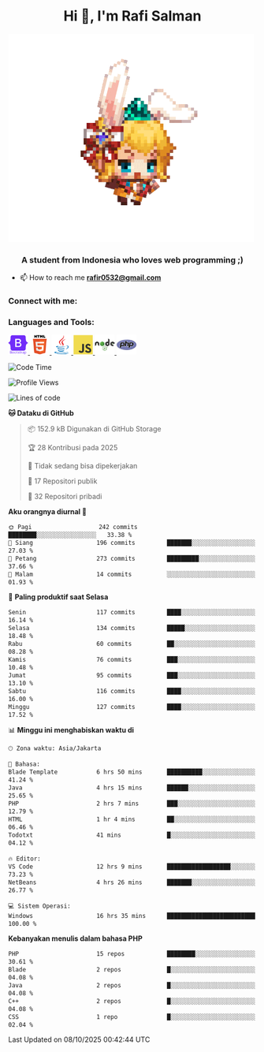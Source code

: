 <h1 align="center">Hi 👋, I'm Rafi Salman</h1>
<img src="img/lp.gif" /> 
<h3 align="center">A student from Indonesia who loves web programming ;)</h3>

- 📫 How to reach me **rafir0532@gmail.com**

<h3 align="left">Connect with me:</h3>
<p align="left">
</p>

<h3 align="left">Languages and Tools:</h3>
<p align="left"> <a href="https://getbootstrap.com" target="_blank" rel="noreferrer"> <img src="https://raw.githubusercontent.com/devicons/devicon/master/icons/bootstrap/bootstrap-plain-wordmark.svg" alt="bootstrap" width="40" height="40"/> </a> <a href="https://www.w3.org/html/" target="_blank" rel="noreferrer"> <img src="https://raw.githubusercontent.com/devicons/devicon/master/icons/html5/html5-original-wordmark.svg" alt="html5" width="40" height="40"/> </a> <a href="https://www.java.com" target="_blank" rel="noreferrer"> <img src="https://raw.githubusercontent.com/devicons/devicon/master/icons/java/java-original.svg" alt="java" width="40" height="40"/> </a> <a href="https://developer.mozilla.org/en-US/docs/Web/JavaScript" target="_blank" rel="noreferrer"> <img src="https://raw.githubusercontent.com/devicons/devicon/master/icons/javascript/javascript-original.svg" alt="javascript" width="40" height="40"/> </a> <a href="https://nodejs.org" target="_blank" rel="noreferrer"> <img src="https://raw.githubusercontent.com/devicons/devicon/master/icons/nodejs/nodejs-original-wordmark.svg" alt="nodejs" width="40" height="40"/> </a> <a href="https://www.php.net" target="_blank" rel="noreferrer"> <img src="https://raw.githubusercontent.com/devicons/devicon/master/icons/php/php-original.svg" alt="php" width="40" height="40"/> </a> </p>

<!--START_SECTION:waka-->
![Code Time](http://img.shields.io/badge/Code%20Time-668%20hrs%2037%20mins-blue)

![Profile Views](http://img.shields.io/badge/Profil%20dilihat-1-blue)

![Lines of code](https://img.shields.io/badge/Sejak%20Hello%20World%20aku%20telah%20menulis-1.9%20million%20baris%20kode-blue)

**🐱 Dataku di GitHub** 

> 📦 152.9 kB Digunakan di GitHub Storage 
 > 
> 🏆 28 Kontribusi pada 2025
 > 
> 🚫 Tidak sedang bisa dipekerjakan
 > 
> 📜 17 Repositori publik 
 > 
> 🔑 32 Repositori pribadi 
 > 
**Aku orangnya diurnal 🐤** 

```text
🌞 Pagi                   242 commits         ████████░░░░░░░░░░░░░░░░░   33.38 % 
🌆 Siang                  196 commits         ███████░░░░░░░░░░░░░░░░░░   27.03 % 
🌃 Petang                 273 commits         █████████░░░░░░░░░░░░░░░░   37.66 % 
🌙 Malam                  14 commits          ░░░░░░░░░░░░░░░░░░░░░░░░░   01.93 % 
```
📅 **Paling produktif saat Selasa** 

```text
Senin                    117 commits         ████░░░░░░░░░░░░░░░░░░░░░   16.14 % 
Selasa                   134 commits         █████░░░░░░░░░░░░░░░░░░░░   18.48 % 
Rabu                     60 commits          ██░░░░░░░░░░░░░░░░░░░░░░░   08.28 % 
Kamis                    76 commits          ███░░░░░░░░░░░░░░░░░░░░░░   10.48 % 
Jumat                    95 commits          ███░░░░░░░░░░░░░░░░░░░░░░   13.10 % 
Sabtu                    116 commits         ████░░░░░░░░░░░░░░░░░░░░░   16.00 % 
Minggu                   127 commits         ████░░░░░░░░░░░░░░░░░░░░░   17.52 % 
```


📊 **Minggu ini menghabiskan waktu di** 

```text
🕑︎ Zona waktu: Asia/Jakarta

💬 Bahasa: 
Blade Template           6 hrs 50 mins       ██████████░░░░░░░░░░░░░░░   41.24 % 
Java                     4 hrs 15 mins       ██████░░░░░░░░░░░░░░░░░░░   25.65 % 
PHP                      2 hrs 7 mins        ███░░░░░░░░░░░░░░░░░░░░░░   12.79 % 
HTML                     1 hr 4 mins         ██░░░░░░░░░░░░░░░░░░░░░░░   06.46 % 
Todotxt                  41 mins             █░░░░░░░░░░░░░░░░░░░░░░░░   04.12 % 

🔥 Editor: 
VS Code                  12 hrs 9 mins       ██████████████████░░░░░░░   73.23 % 
NetBeans                 4 hrs 26 mins       ███████░░░░░░░░░░░░░░░░░░   26.77 % 

💻 Sistem Operasi: 
Windows                  16 hrs 35 mins      █████████████████████████   100.00 % 
```

**Kebanyakan menulis dalam bahasa PHP** 

```text
PHP                      15 repos            ████████░░░░░░░░░░░░░░░░░   30.61 % 
Blade                    2 repos             █░░░░░░░░░░░░░░░░░░░░░░░░   04.08 % 
Java                     2 repos             █░░░░░░░░░░░░░░░░░░░░░░░░   04.08 % 
C++                      2 repos             █░░░░░░░░░░░░░░░░░░░░░░░░   04.08 % 
CSS                      1 repo              █░░░░░░░░░░░░░░░░░░░░░░░░   02.04 % 
```




 Last Updated on 08/10/2025 00:42:44 UTC
<!--END_SECTION:waka-->
